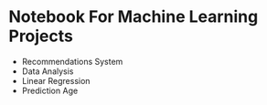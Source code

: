 # Notebook For Machine Learning Projects

- Recommendations System
- Data Analysis
- Linear Regression
- Prediction Age
